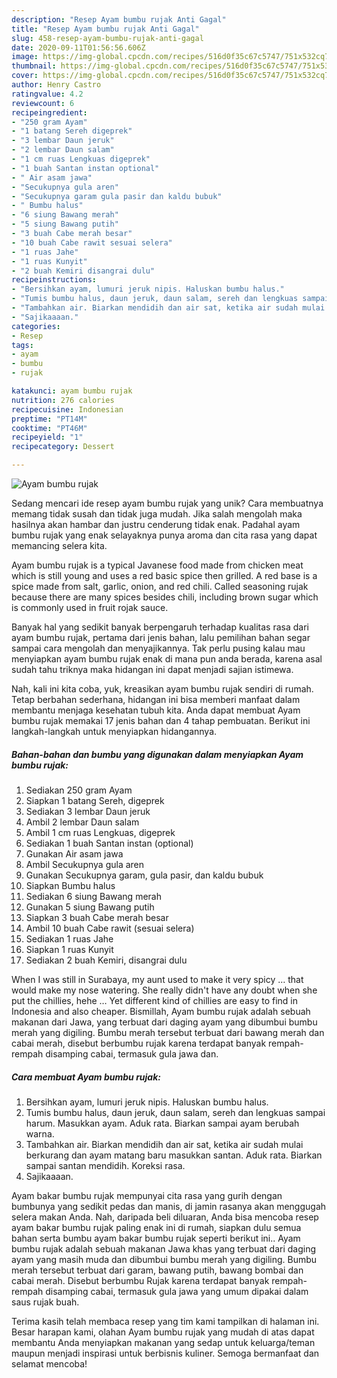 ```yaml
---
description: "Resep Ayam bumbu rujak Anti Gagal"
title: "Resep Ayam bumbu rujak Anti Gagal"
slug: 458-resep-ayam-bumbu-rujak-anti-gagal
date: 2020-09-11T01:56:56.606Z
image: https://img-global.cpcdn.com/recipes/516d0f35c67c5747/751x532cq70/ayam-bumbu-rujak-foto-resep-utama.jpg
thumbnail: https://img-global.cpcdn.com/recipes/516d0f35c67c5747/751x532cq70/ayam-bumbu-rujak-foto-resep-utama.jpg
cover: https://img-global.cpcdn.com/recipes/516d0f35c67c5747/751x532cq70/ayam-bumbu-rujak-foto-resep-utama.jpg
author: Henry Castro
ratingvalue: 4.2
reviewcount: 6
recipeingredient:
- "250 gram Ayam"
- "1 batang Sereh digeprek"
- "3 lembar Daun jeruk"
- "2 lembar Daun salam"
- "1 cm ruas Lengkuas digeprek"
- "1 buah Santan instan optional"
- " Air asam jawa"
- "Secukupnya gula aren"
- "Secukupnya garam gula pasir dan kaldu bubuk"
- " Bumbu halus"
- "6 siung Bawang merah"
- "5 siung Bawang putih"
- "3 buah Cabe merah besar"
- "10 buah Cabe rawit sesuai selera"
- "1 ruas Jahe"
- "1 ruas Kunyit"
- "2 buah Kemiri disangrai dulu"
recipeinstructions:
- "Bersihkan ayam, lumuri jeruk nipis. Haluskan bumbu halus."
- "Tumis bumbu halus, daun jeruk, daun salam, sereh dan lengkuas sampai harum. Masukkan ayam. Aduk rata. Biarkan sampai ayam berubah warna."
- "Tambahkan air. Biarkan mendidih dan air sat, ketika air sudah mulai berkurang dan ayam matang baru masukkan santan. Aduk rata. Biarkan sampai santan mendidih. Koreksi rasa."
- "Sajikaaaan."
categories:
- Resep
tags:
- ayam
- bumbu
- rujak

katakunci: ayam bumbu rujak 
nutrition: 276 calories
recipecuisine: Indonesian
preptime: "PT14M"
cooktime: "PT46M"
recipeyield: "1"
recipecategory: Dessert

---
```



![Ayam bumbu rujak](https://img-global.cpcdn.com/recipes/516d0f35c67c5747/751x532cq70/ayam-bumbu-rujak-foto-resep-utama.jpg)

Sedang mencari ide resep ayam bumbu rujak yang unik? Cara membuatnya memang tidak susah dan tidak juga mudah. Jika salah mengolah maka hasilnya akan hambar dan justru cenderung tidak enak. Padahal ayam bumbu rujak yang enak selayaknya punya aroma dan cita rasa yang dapat memancing selera kita.

Ayam bumbu rujak is a typical Javanese food made from chicken meat which is still young and uses a red basic spice then grilled. A red base is a spice made from salt, garlic, onion, and red chili. Called seasoning rujak because there are many spices besides chili, including brown sugar which is commonly used in fruit rojak sauce.

Banyak hal yang sedikit banyak berpengaruh terhadap kualitas rasa dari ayam bumbu rujak, pertama dari jenis bahan, lalu pemilihan bahan segar sampai cara mengolah dan menyajikannya. Tak perlu pusing kalau mau menyiapkan ayam bumbu rujak enak di mana pun anda berada, karena asal sudah tahu triknya maka hidangan ini dapat menjadi sajian istimewa.


Nah, kali ini kita coba, yuk, kreasikan ayam bumbu rujak sendiri di rumah. Tetap berbahan sederhana, hidangan ini bisa memberi manfaat dalam membantu menjaga kesehatan tubuh kita. Anda dapat membuat Ayam bumbu rujak memakai 17 jenis bahan dan 4 tahap pembuatan. Berikut ini langkah-langkah untuk menyiapkan hidangannya.

<!--inarticleads1-->

##### Bahan-bahan dan bumbu yang digunakan dalam menyiapkan Ayam bumbu rujak:

1. Sediakan 250 gram Ayam
1. Siapkan 1 batang Sereh, digeprek
1. Sediakan 3 lembar Daun jeruk
1. Ambil 2 lembar Daun salam
1. Ambil 1 cm ruas Lengkuas, digeprek
1. Sediakan 1 buah Santan instan (optional)
1. Gunakan  Air asam jawa
1. Ambil Secukupnya gula aren
1. Gunakan Secukupnya garam, gula pasir, dan kaldu bubuk
1. Siapkan  Bumbu halus
1. Sediakan 6 siung Bawang merah
1. Gunakan 5 siung Bawang putih
1. Siapkan 3 buah Cabe merah besar
1. Ambil 10 buah Cabe rawit (sesuai selera)
1. Sediakan 1 ruas Jahe
1. Siapkan 1 ruas Kunyit
1. Sediakan 2 buah Kemiri, disangrai dulu


When I was still in Surabaya, my aunt used to make it very spicy … that would make my nose watering. She really didn&#39;t have any doubt when she put the chillies, hehe … Yet different kind of chillies are easy to find in Indonesia and also cheaper. Bismillah, Ayam bumbu rujak adalah sebuah makanan dari Jawa, yang terbuat dari daging ayam yang dibumbui bumbu merah yang digiling. Bumbu merah tersebut terbuat dari bawang merah dan cabai merah, disebut berbumbu rujak karena terdapat banyak rempah-rempah disamping cabai, termasuk gula jawa dan. 

<!--inarticleads2-->

##### Cara membuat Ayam bumbu rujak:

1. Bersihkan ayam, lumuri jeruk nipis. Haluskan bumbu halus.
1. Tumis bumbu halus, daun jeruk, daun salam, sereh dan lengkuas sampai harum. Masukkan ayam. Aduk rata. Biarkan sampai ayam berubah warna.
1. Tambahkan air. Biarkan mendidih dan air sat, ketika air sudah mulai berkurang dan ayam matang baru masukkan santan. Aduk rata. Biarkan sampai santan mendidih. Koreksi rasa.
1. Sajikaaaan.


Ayam bakar bumbu rujak mempunyai cita rasa yang gurih dengan bumbunya yang sedikit pedas dan manis, di jamin rasanya akan menggugah selera makan Anda. Nah, daripada beli diluaran, Anda bisa mencoba resep ayam bakar bumbu rujak paling enak ini di rumah, siapkan dulu semua bahan serta bumbu ayam bakar bumbu rujak seperti berikut ini.. Ayam bumbu rujak adalah sebuah makanan Jawa khas yang terbuat dari daging ayam yang masih muda dan dibumbui bumbu merah yang digiling. Bumbu merah tersebut terbuat dari garam, bawang putih, bawang bombai dan cabai merah. Disebut berbumbu Rujak karena terdapat banyak rempah-rempah disamping cabai, termasuk gula jawa yang umum dipakai dalam saus rujak buah. 

Terima kasih telah membaca resep yang tim kami tampilkan di halaman ini. Besar harapan kami, olahan Ayam bumbu rujak yang mudah di atas dapat membantu Anda menyiapkan makanan yang sedap untuk keluarga/teman maupun menjadi inspirasi untuk berbisnis kuliner. Semoga bermanfaat dan selamat mencoba!
